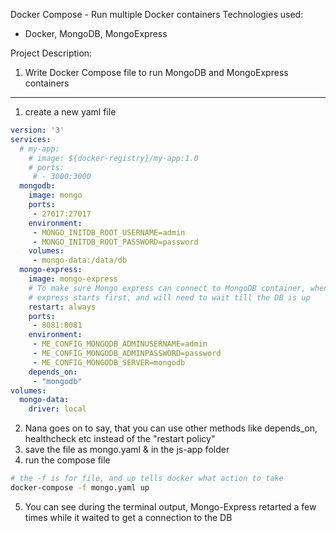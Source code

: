 Docker Compose - Run multiple Docker containers
Technologies used:

- Docker, MongoDB, MongoExpress

Project Description:

1. Write Docker Compose file to run MongoDB and MongoExpress containers

-------------------------------------------------------------------------------

1. create a new yaml file


```yaml
version: '3'
services:
  # my-app:
    # image: ${docker-registry}/my-app:1.0
    # ports:
     # - 3000:3000
  mongodb:
    image: mongo
    ports:
     - 27017:27017
    environment:
     - MONGO_INITDB_ROOT_USERNAME=admin
     - MONGO_INITDB_ROOT_PASSWORD=password
    volumes:
     - mongo-data:/data/db
  mongo-express:
    image: mongo-express
    # To make sure Mongo express can connect to MongoDB container, when we start, this is down to the possibility that Mongo
    # express starts first, and will need to wait till the DB is up
    restart: always
    ports:
     - 8081:8081
    environment:
     - ME_CONFIG_MONGODB_ADMINUSERNAME=admin
     - ME_CONFIG_MONGODB_ADMINPASSWORD=password
     - ME_CONFIG_MONGODB_SERVER=mongodb
    depends_on:
     - "mongodb"
volumes:
  mongo-data:
    driver: local
```

2. Nana goes on to say, that you can use other methods like depends_on, healthcheck etc instead of the "restart policy"
3. save the file as mongo.yaml & in the js-app folder
4. run the compose file

```bash
# the -f is for file, and up tells docker what action to take
docker-compose -f mongo.yaml up
```

5. You can see during the terminal output, Mongo-Express retarted a few times while it waited to get a connection to the DB





